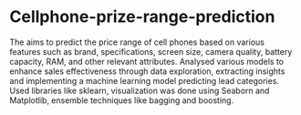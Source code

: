 # Cellphone-prize-range-prediction
The aims to predict the price range of cell phones based on various features such as brand, specifications, screen size, camera quality, battery capacity, RAM, and other relevant attributes.
Analysed various models to enhance sales effectiveness through data exploration, extracting insights and implementing a machine learning model predicting lead categories.
Used libraries like sklearn, visualization was done using Seaborn and Matplotlib, ensemble techniques like bagging and boosting.
